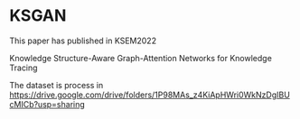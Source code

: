 # KSGAN
This paper has published in KSEM2022

Knowledge Structure-Aware Graph-Attention Networks for Knowledge Tracing

The dataset is process in  https://drive.google.com/drive/folders/1P98MAs_z4KiApHWri0WkNzDgIBUcMICb?usp=sharing
